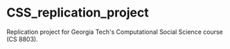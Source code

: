 # CSS_replication_project
Replication project for Georgia Tech's Computational Social Science course (CS 8803).
